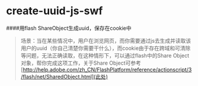 create-uuid-js-swf
============

####用flash ShareObject生成uuid，保存在cookie中

>场景：当在某些情况中，用户在浏览网页，而你需要通过js去生成并读取该用户的uuid（你自己清楚你需要干什么），而cookie由于存在跨域和可清除等问题，无法正确读取，在这种情形下，可以通过flash中的Share Object对象，帮你完成这项工作，关于Share Object可参考[http://help.adobe.com/zh_CN/FlashPlatform/reference/actionscript/3/flash/net/SharedObject.html](此处)
